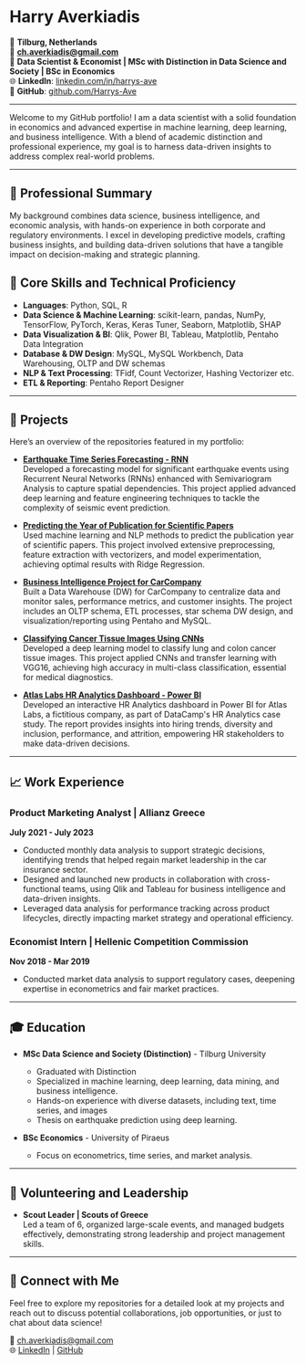 # Harry Averkiadis

📍 **Tilburg, Netherlands**  
📧 **[ch.averkiadis@gmail.com](mailto:ch.averkiadis@gmail.com)**  
💼 **Data Scientist & Economist | MSc with Distinction in Data Science and Society | BSc in Economics**  
🌐 **LinkedIn**: [linkedin.com/in/harrys-ave](https://www.linkedin.com/in/averkiadis/)  
🔗 **GitHub**: [github.com/Harrys-Ave](https://github.com/Harrys-Ave)  

---

Welcome to my GitHub portfolio! I am a data scientist with a solid foundation in economics and advanced expertise in machine learning, deep learning, and business intelligence. With a blend of academic distinction and professional experience, my goal is to harness data-driven insights to address complex real-world problems.

---

## 🔹 Professional Summary

My background combines data science, business intelligence, and economic analysis, with hands-on experience in both corporate and regulatory environments. I excel in developing predictive models, crafting business insights, and building data-driven solutions that have a tangible impact on decision-making and strategic planning.


## 🔹 Core Skills and Technical Proficiency

- **Languages**: Python, SQL, R
- **Data Science & Machine Learning**: scikit-learn, pandas, NumPy, TensorFlow, PyTorch, Keras, Keras Tuner, Seaborn, Matplotlib, SHAP
- **Data Visualization & BI**: Qlik, Power BI, Tableau, Matplotlib, Pentaho Data Integration
- **Database & DW Design**: MySQL, MySQL Workbench, Data Warehousing, OLTP and DW schemas
- **NLP & Text Processing**: TFidf, Count Vectorizer, Hashing Vectorizer etc.
- **ETL & Reporting**: Pentaho Report Designer

---

## 📂 Projects

Here’s an overview of the repositories featured in my portfolio:

- **[Earthquake Time Series Forecasting - RNN](https://github.com/Harrys-Ave/Earthquake-Time-Series-Forecasting-RNN)**  
   Developed a forecasting model for significant earthquake events using Recurrent Neural Networks (RNNs) enhanced with Semivariogram Analysis to capture spatial dependencies. This project applied advanced deep learning and feature engineering techniques to tackle the complexity of seismic event prediction.

- **[Predicting the Year of Publication for Scientific Papers](https://github.com/Harrys-Ave/Year-of-Publication-Prediction)**  
   Used machine learning and NLP methods to predict the publication year of scientific papers. This project involved extensive preprocessing, feature extraction with vectorizers, and model experimentation, achieving optimal results with Ridge Regression.

- **[Business Intelligence Project for CarCompany](https://github.com/Harrys-Ave/CarCompany-Business-Intelligence-Project)**  
   Built a Data Warehouse (DW) for CarCompany to centralize data and monitor sales, performance metrics, and customer insights. The project includes an OLTP schema, ETL processes, star schema DW design, and visualization/reporting using Pentaho and MySQL.

- **[Classifying Cancer Tissue Images Using CNNs](https://github.com/Harrys-Ave/Lung-Colon-Cancer-Classification-CNNs)**  
   Developed a deep learning model to classify lung and colon cancer tissue images. This project applied CNNs and transfer learning with VGG16, achieving high accuracy in multi-class classification, essential for medical diagnostics.

- **[Atlas Labs HR Analytics Dashboard - Power BI](https://github.com/Harrys-Ave/AtlasLabs-HR-Analytics-PowerBI)**  
   Developed an interactive HR Analytics dashboard in Power BI for Atlas Labs, a fictitious company, as part of DataCamp's HR Analytics case study. The report provides insights into hiring trends, diversity and inclusion, performance, and attrition, empowering HR stakeholders to make data-driven decisions.
---

## 📈 Work Experience

### Product Marketing Analyst | Allianz Greece
**July 2021 - July 2023**

- Conducted monthly data analysis to support strategic decisions, identifying trends that helped regain market leadership in the car insurance sector.
- Designed and launched new products in collaboration with cross-functional teams, using Qlik and Tableau for business intelligence and data-driven insights.
- Leveraged data analysis for performance tracking across product lifecycles, directly impacting market strategy and operational efficiency.

### Economist Intern | Hellenic Competition Commission
**Nov 2018 - Mar 2019**

- Conducted market data analysis to support regulatory cases, deepening expertise in econometrics and fair market practices.

---

## 🎓 Education

- **MSc Data Science and Society (Distinction)** - Tilburg University
  - Graduated with Distinction
  - Specialized in machine learning, deep learning, data mining, and business intelligence.
  - Hands-on experience with diverse datasets, including text, time series, and images
  - Thesis on earthquake prediction using deep learning.
  
- **BSc Economics** - University of Piraeus
  - Focus on econometrics, time series, and market analysis.

---

## 🌱 Volunteering and Leadership

- **Scout Leader | Scouts of Greece**  
  Led a team of 6, organized large-scale events, and managed budgets effectively, demonstrating strong leadership and project management skills.


---

## 💼 Connect with Me

Feel free to explore my repositories for a detailed look at my projects and reach out to discuss potential collaborations, job opportunities, or just to chat about data science!

📧 [ch.averkiadis@gmail.com](mailto:ch.averkiadis@gmail.com)  
🌐 [LinkedIn](https://www.linkedin.com/in/averkiadis) | [GitHub](https://github.com/Harrys-Ave)
